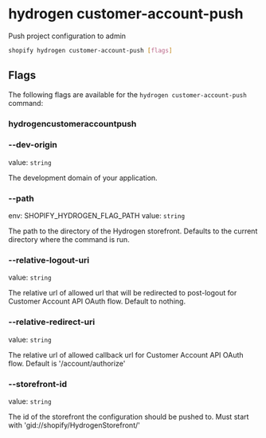 # hydrogen customer-account-push

Push project configuration to admin

```bash
shopify hydrogen customer-account-push [flags]
```

## Flags

The following flags are available for the `hydrogen customer-account-push` command:

### hydrogencustomeraccountpush

### --dev-origin <value>

value: `string`

The development domain of your application.

### --path <value>

env: SHOPIFY_HYDROGEN_FLAG_PATH
value: `string`

The path to the directory of the Hydrogen storefront. Defaults to the current directory where the command is run.

### --relative-logout-uri <value>

value: `string`

The relative url of allowed url that will be redirected to post-logout for Customer Account API OAuth flow. Default to nothing.

### --relative-redirect-uri <value>

value: `string`

The relative url of allowed callback url for Customer Account API OAuth flow. Default is '/account/authorize'

### --storefront-id <value>

value: `string`

The id of the storefront the configuration should be pushed to. Must start with 'gid://shopify/HydrogenStorefront/'

